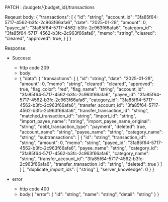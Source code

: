 PATCH : /budgets/{budget_id}/transactions

Reqeust body:
{
  "transactions": [
    {
      "id": "string",
      "account_id": "3fa85f64-5717-4562-b3fc-2c963f66afa6",
      "date": "2025-01-28",
      "amount": 0,
      "payee_id": "3fa85f64-5717-4562-b3fc-2c963f66afa6",
      "category_id": "3fa85f64-5717-4562-b3fc-2c963f66afa6",
      "memo": "string",
      "cleared": "cleared",
      "approved": true,
    }
  ]
}

Response:
- Success:
  - http code 209
  - body:
  - {
    "data": {
      "transactions": [
      {
        "id": "string",
        "date": "2025-01-28",
        "amount": 0,
        "memo": "string",
        "cleared": "cleared",
        "approved": true,
        "flag_color": "red",
        "flag_name": "string",
        "account_id": "3fa85f64-5717-4562-b3fc-2c963f66afa6",
        "payee_id": "3fa85f64-5717-4562-b3fc-2c963f66afa6",
        "category_id": "3fa85f64-5717-4562-b3fc-2c963f66afa6",
        "transfer_account_id": "3fa85f64-5717-4562-b3fc-2c963f66afa6",
        "transfer_transaction_id": "string",
        "matched_transaction_id": "string",
        "import_id": "string",
        "import_payee_name": "string",
        "import_payee_name_original": "string",
        "debt_transaction_type": "payment",
        "deleted": true,
        "account_name": "string",
        "payee_name": "string",
        "category_name": "string",
        "subtransactions": [
          {
            "id": "string",
            "transaction_id": "string",
            "amount": 0,
            "memo": "string",
            "payee_id": "3fa85f64-5717-4562-b3fc-2c963f66afa6",
            "payee_name": "string",
            "category_id": "3fa85f64-5717-4562-b3fc-2c963f66afa6",
            "category_name": "string",
            "transfer_account_id": "3fa85f64-5717-4562-b3fc-2c963f66afa6",
            "transfer_transaction_id": "string",
            "deleted": true
          }
        ]
      }
    ],
    "duplicate_import_ids": [
      "string"
    ],
    "server_knowledge": 0
  }
}

- error
  - http code 400
  - body:{
  "error": {
    "id": "string",
    "name": "string",
    "detail": "string"
  }
}